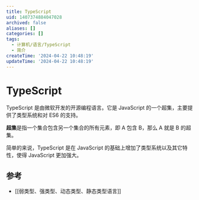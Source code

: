 ```yaml
---
title: TypeScript
uid: 1407374884047028
archived: false
aliases: []
categories: []
tags:
  - 计算机/语言/TypeScript
  - 简介
createTime: '2024-04-22 10:48:19'
updateTime: '2024-04-22 10:48:19'
---
```


# TypeScript

TypeScript 是由微软开发的开源编程语言。它是 JavaScript 的一个超集，主要提供了类型系统和对 ES6 的支持。

**超集**是指一个集合包含另一个集合的所有元素，即 A 包含 B，那么 A 就是 B 的超集。

简单的来说，TypeScript 是在 JavaScript 的基础上增加了类型系统以及其它特性，使得 JavaScript 更加强大。

## 参考

- [[弱类型、强类型、动态类型、静态类型语言]]
